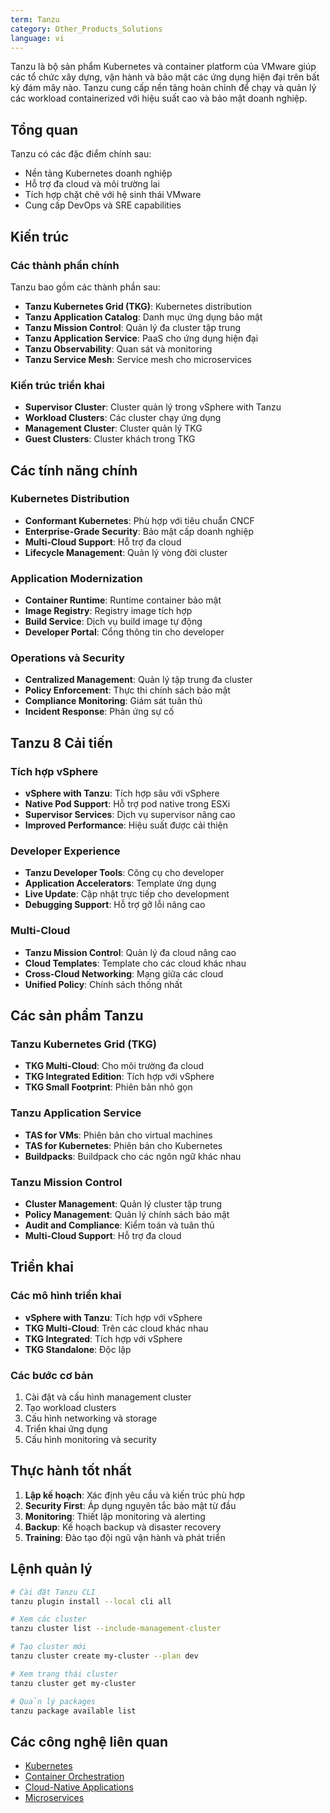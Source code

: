 ```yaml
---
term: Tanzu
category: Other_Products_Solutions
language: vi
---
```


Tanzu là bộ sản phẩm Kubernetes và container platform của VMware giúp các tổ chức xây dựng, vận hành và bảo mật các ứng dụng hiện đại trên bất kỳ đám mây nào. Tanzu cung cấp nền tảng hoàn chỉnh để chạy và quản lý các workload containerized với hiệu suất cao và bảo mật doanh nghiệp.

## Tổng quan

Tanzu có các đặc điểm chính sau:
- Nền tảng Kubernetes doanh nghiệp
- Hỗ trợ đa cloud và môi trường lai
- Tích hợp chặt chẽ với hệ sinh thái VMware
- Cung cấp DevOps và SRE capabilities

## Kiến trúc

### Các thành phần chính
Tanzu bao gồm các thành phần sau:
- **Tanzu Kubernetes Grid (TKG)**: Kubernetes distribution
- **Tanzu Application Catalog**: Danh mục ứng dụng bảo mật
- **Tanzu Mission Control**: Quản lý đa cluster tập trung
- **Tanzu Application Service**: PaaS cho ứng dụng hiện đại
- **Tanzu Observability**: Quan sát và monitoring
- **Tanzu Service Mesh**: Service mesh cho microservices

### Kiến trúc triển khai
- **Supervisor Cluster**: Cluster quản lý trong vSphere with Tanzu
- **Workload Clusters**: Các cluster chạy ứng dụng
- **Management Cluster**: Cluster quản lý TKG
- **Guest Clusters**: Cluster khách trong TKG

## Các tính năng chính

### Kubernetes Distribution
- **Conformant Kubernetes**: Phù hợp với tiêu chuẩn CNCF
- **Enterprise-Grade Security**: Bảo mật cấp doanh nghiệp
- **Multi-Cloud Support**: Hỗ trợ đa cloud
- **Lifecycle Management**: Quản lý vòng đời cluster

### Application Modernization
- **Container Runtime**: Runtime container bảo mật
- **Image Registry**: Registry image tích hợp
- **Build Service**: Dịch vụ build image tự động
- **Developer Portal**: Cổng thông tin cho developer

### Operations và Security
- **Centralized Management**: Quản lý tập trung đa cluster
- **Policy Enforcement**: Thực thi chính sách bảo mật
- **Compliance Monitoring**: Giám sát tuân thủ
- **Incident Response**: Phản ứng sự cố

## Tanzu 8 Cải tiến

### Tích hợp vSphere
- **vSphere with Tanzu**: Tích hợp sâu với vSphere
- **Native Pod Support**: Hỗ trợ pod native trong ESXi
- **Supervisor Services**: Dịch vụ supervisor nâng cao
- **Improved Performance**: Hiệu suất được cải thiện

### Developer Experience
- **Tanzu Developer Tools**: Công cụ cho developer
- **Application Accelerators**: Template ứng dụng
- **Live Update**: Cập nhật trực tiếp cho development
- **Debugging Support**: Hỗ trợ gỡ lỗi nâng cao

### Multi-Cloud
- **Tanzu Mission Control**: Quản lý đa cloud nâng cao
- **Cloud Templates**: Template cho các cloud khác nhau
- **Cross-Cloud Networking**: Mạng giữa các cloud
- **Unified Policy**: Chính sách thống nhất

## Các sản phẩm Tanzu

### Tanzu Kubernetes Grid (TKG)
- **TKG Multi-Cloud**: Cho môi trường đa cloud
- **TKG Integrated Edition**: Tích hợp với vSphere
- **TKG Small Footprint**: Phiên bản nhỏ gọn

### Tanzu Application Service
- **TAS for VMs**: Phiên bản cho virtual machines
- **TAS for Kubernetes**: Phiên bản cho Kubernetes
- **Buildpacks**: Buildpack cho các ngôn ngữ khác nhau

### Tanzu Mission Control
- **Cluster Management**: Quản lý cluster tập trung
- **Policy Management**: Quản lý chính sách bảo mật
- **Audit and Compliance**: Kiểm toán và tuân thủ
- **Multi-Cloud Support**: Hỗ trợ đa cloud

## Triển khai

### Các mô hình triển khai
- **vSphere with Tanzu**: Tích hợp với vSphere
- **TKG Multi-Cloud**: Trên các cloud khác nhau
- **TKG Integrated**: Tích hợp với vSphere
- **TKG Standalone**: Độc lập

### Các bước cơ bản
1. Cài đặt và cấu hình management cluster
2. Tạo workload clusters
3. Cấu hình networking và storage
4. Triển khai ứng dụng
5. Cấu hình monitoring và security

## Thực hành tốt nhất

1. **Lập kế hoạch**: Xác định yêu cầu và kiến trúc phù hợp
2. **Security First**: Áp dụng nguyên tắc bảo mật từ đầu
3. **Monitoring**: Thiết lập monitoring và alerting
4. **Backup**: Kế hoạch backup và disaster recovery
5. **Training**: Đào tạo đội ngũ vận hành và phát triển

## Lệnh quản lý

```bash
# Cài đặt Tanzu CLI
tanzu plugin install --local cli all

# Xem các cluster
tanzu cluster list --include-management-cluster

# Tạo cluster mới
tanzu cluster create my-cluster --plan dev

# Xem trạng thái cluster
tanzu cluster get my-cluster

# Quản lý packages
tanzu package available list
```

## Các công nghệ liên quan

- [Kubernetes](/glossary/term/kubernetes)
- [Container Orchestration](/glossary/term/container-orchestration)
- [Cloud-Native Applications](/glossary/term/cloud-native-applications)
- [Microservices](/glossary/term/microservices)
